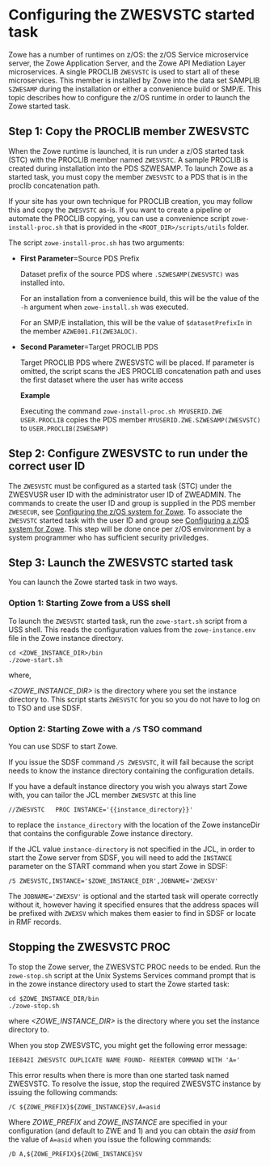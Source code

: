 # Configuring the ZWESVSTC started task

Zowe has a number of runtimes on z/OS: the z/OS Service microservice server, the Zowe Application Server, and the Zowe API Mediation Layer microservices. A single PROCLIB `ZWESVSTC` is used to start all of these microservices.  This member is installed by Zowe into the data set SAMPLIB `SZWESAMP` during the installation or either a convenience build or SMP/E.  This topic describes how to configure the z/OS runtime in order to launch the Zowe started task.

## Step 1: Copy the PROCLIB member ZWESVSTC

When the Zowe runtime is launched, it is run under a z/OS started task (STC) with the PROCLIB member named `ZWESVSTC`. A sample PROCLIB is created during installation into the PDS SZWESAMP. To launch Zowe as a started task, you must copy the member `ZWESVSTC` to a PDS that is in the proclib concatenation path. 

If your site has your own technique for PROCLIB creation, you may follow this and copy the `ZWESVSTC` as-is.  If you want to create a pipeline or automate the PROCLIB copying, you can use a convenience script `zowe-install-proc.sh` that is provided in the `<ROOT_DIR>/scripts/utils` folder. 

The script `zowe-install-proc.sh` has two arguments:

- **First Parameter**=Source PDS Prefix

   Dataset prefix of the source PDS where `.SZWESAMP(ZWESVSTC)` was installed into.  

   For an installation from a convenience build, this will be the value of the `-h` argument when `zowe-install.sh` was executed.

   For an SMP/E installation, this will be the value of `$datasetPrefixIn` in the member `AZWE001.F1(ZWE3ALOC)`.

- **Second Parameter**=Target PROCLIB PDS
   
   Target PROCLIB PDS where ZWESVSTC will be placed. If parameter is omitted, the script scans the JES PROCLIB concatenation path and uses the first dataset where the user has write access
   
   **Example**

   Executing the command `zowe-install-proc.sh MYUSERID.ZWE USER.PROCLIB` copies the PDS member `MYUSERID.ZWE.SZWESAMP(ZWESVSTC)` to `USER.PROCLIB(ZSWESAMP)`

## Step 2: Configure ZWESVSTC to run under the correct user ID

The `ZWESVSTC` must be configured as a started task (STC) under the ZWESVUSR user ID with the administrator user ID of ZWEADMIN.  The commands to create the user ID and group is supplied in the PDS member `ZWESECUR`, see [Configuring the z/OS system for Zowe](configure-zos-system.md).  To associate the `ZWESVSTC` started task with the user ID and group see [Configuring a z/OS system for Zowe](configure-zos-system.md).  This step will be done once per z/OS environment by a system programmer who has sufficient security priviledges. 

## Step 3: Launch the ZWESVSTC started task

You can launch the Zowe started task in two ways.  

### Option 1: Starting Zowe from a USS shell

To launch the `ZWESVSTC` started task, run the `zowe-start.sh` script from a USS shell.  This reads the configuration values from the `zowe-instance.env` file in the Zowe instance directory.

```
cd <ZOWE_INSTANCE_DIR>/bin
./zowe-start.sh
```
where,

_<ZOWE_INSTANCE_DIR>_ is the directory where you set the instance directory to. This script starts `ZWESVSTC` for you so you do not have to log on to TSO and use SDSF.

### Option 2: Starting Zowe with a `/S` TSO command

You can use SDSF to start Zowe. 

If you issue the SDSF command `/S ZWESVSTC`, it will fail because the script needs to know the instance directory containing the configuration details.  

If you have a default instance directory you wish you always start Zowe with, you can tailor the JCL member `ZWESVSTC` at this line

```
//ZWESVSTC   PROC INSTANCE='{{instance_directory}}'
```

to replace the `instance_directory` with the location of the Zowe instanceDir that contains the configurable Zowe instance directory. 

If the JCL value `instance-directory` is not specified in the JCL, in order to start the Zowe server from SDSF, you will need to add the `INSTANCE` parameter on the START command when you start Zowe in SDSF:

```
/S ZWESVSTC,INSTANCE='$ZOWE_INSTANCE_DIR',JOBNAME='ZWEXSV'
```

The `JOBNAME='ZWEXSV'` is optional and the started task will operate correctly without it, however having it specified ensures that the address spaces will be prefixed with `ZWEXSV` which makes them easier to find in SDSF or locate in RMF records.

## Stopping the ZWESVSTC PROC

To stop the Zowe server, the ZWESVSTC PROC needs to be ended. Run the `zowe-stop.sh` script at the Unix Systems Services command prompt that is in the zowe instance directory used to start the Zowe started task:

```
cd $ZOWE_INSTANCE_DIR/bin
./zowe-stop.sh
```
where _<ZOWE_INSTANCE_DIR>_ is the directory where you set the instance directory to.

When you stop ZWESVSTC, you might get the following error message:

```
IEE842I ZWESVSTC DUPLICATE NAME FOUND- REENTER COMMAND WITH 'A='
```

This error results when there is more than one started task named ZWESVSTC. To resolve the issue, stop the required ZWESVSTC instance by issuing the following commands:

```
/C ${ZOWE_PREFIX}${ZOWE_INSTANCE}SV,A=asid
```
Where _ZOWE_PREFIX_ and _ZOWE_INSTANCE_ are specified in your configuration (and default to ZWE and 1) and you can obtain the _asid_ from the value of `A=asid` when you issue the following commands:

```
/D A,${ZOWE_PREFIX}${ZOWE_INSTANCE}SV
```